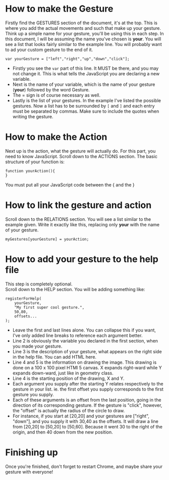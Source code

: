 # How to make the Gesture #
Firstly find the GESTURES section of the document, it's at the top. This is where you add the actual movements and such that make up your gesture. Think up a simple name for your gesture, you'll be using this in each step. In this document, I will be assuming the name you've chosen is **your**.
You will see a list that looks fairly similar to the example line. You will probably want to ad your custom gesture to the end of it.
```
var yourGesture = ["left","right","up","down","click"];
```
  * Firstly you see the `var` part of this line. It MUST be there, and you may not change it. This is what tells the JavaScript you are declaring a new variable.
  * Next is the name of your variable, which is the name of your gesture (**your**) followed by the word Gesture.
  * The = sign is of course necessary as well.
  * Lastly is the list of your gestures. In the example I've listed the possible gestures. Now a list has to be surrounded by `[` and `]` and each entry must be separated by commas. Make sure to include the quotes when writing the gesture.

# How to make the Action #
Next up is the action, what the gesture will actually do. For this part, you need to know JavaScript. Scroll down to the ACTIONS section. The basic structure of your function is:
```
function yourAction(){
}
```
You must put all your JavaScript code between the { and the }

# How to link the gesture and action #
Scroll down to the RELATIONS section. You will see a list similar to the example given. Write it exactly like this, replacing only **your** with the name of your gesture.
```
myGestures[yourGesture] = yourAction;
```

# How to add your gesture to the help file #
This step is completely optional.<br />
Scroll down to the HELP section. You will be adding something like:
```
registerForHelp(
	yourGesture,
	"My first super cool gesture.",
	50,80,
	offsets...
);
```
  * Leave the first and last lines alone. You can collapse this if you want, I've only added line breaks to reference each argument better.
  * Line 2 is obviously the variable you declared in the first section, when you made your gesture.
  * Line 3 is the description of your gesture, what appears on the right side in the help file. You can add HTML here.
  * Line 4 and 5 is the information on drawing the image. This drawing is done on a 100 x 100 pixel HTMl 5 canvas. X expands right-ward while Y expands down-ward, just like in geometry class.
  * Line 4 is the starting position of the drawing, X and Y.
  * Each argument you supply after the starting Y relates respectively to the gesture in your list. ie. the first offset you supply corresponds to the first gesture you supply.
  * Each of these arguments is an offset from the last position, going in the direction of its corresponding gesture. If the gesture is "click", however, the "offset" is actually the radius of the circle to draw.
  * For instance, if you start at [20,20] and your gestures are ["right", "down"], and you supply it with 30,40 as the offsets. It will draw a line from [20,20] to [50,20] to [50,60]. Because it went 30 to the right of the origin, and then 40 down from the new position.

# Finishing up #
Once you're finished, don't forget to restart Chrome, and maybe share your gesture with everyone!